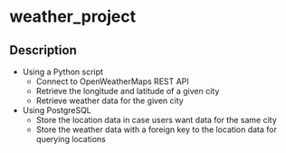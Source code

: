 # weather_project

## Description
 - Using a Python script
    - Connect to OpenWeatherMaps REST API
    - Retrieve the longitude and latitude of a given city
    - Retrieve weather data for the given city
 - Using PostgreSQL
    - Store the location data in case users want data for the same city
    - Store the weather data with a foreign key to the location data for querying locations

## 
